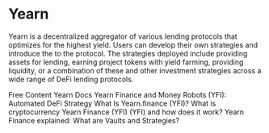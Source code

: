 # Yearn

Yearn is a decentralized aggregator of various lending protocols that optimizes for the highest yield. Users can develop their own strategies and introduce the to the protocol. The strategies deployed include providing assets for lending, earning project tokens with yield farming, providing liquidity, or a combination of these and other investment strategies across a wide range of DeFi lending protocols. 

<ResourceGroupTitle>Free Content</ResourceGroupTitle>
<BadgeLink badgeText='Read' colorScheme='yellow' href='https://docs.yearn.finance/'>Yearn Docs</BadgeLink>
<BadgeLink badgeText='Read' colorScheme='yellow' href='https://www.gemini.com/cryptopedia/yearn-finance-defi-lending-protocol'>Yearn Finance and Money Robots (YFI): Automated DeFi Strategy</BadgeLink>
<BadgeLink badgeText='Read' colorScheme='yellow' href='https://beincrypto.com/learn/what-is-yearn-finance-yfi/'>What Is Yearn.finance (YFI)?</BadgeLink>
<BadgeLink badgeText='Read' colorScheme='yellow' href='https://kriptomat.io/cryptocurrencies/yearn-finance/what-is-yearn-finance/'>What is cryptocurrency Yearn Finance (YFI) (YFI) and how does it work?</BadgeLink>
<BadgeLink badgeText='Read' colorScheme='yellow' href='https://medium.com/iearn/yearn-finance-explained-what-are-vaults-and-strategies-96970560432'>Yearn Finance explained: What are Vaults and Strategies?</BadgeLink>